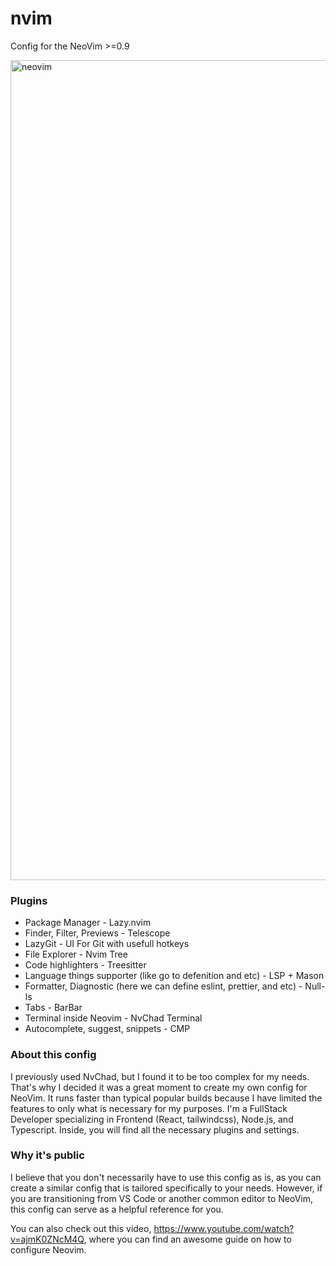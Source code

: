 # nvim
Config for the NeoVim >=0.9

<img width="1312" alt="neovim" src="https://github.com/philsitumorang/nvim/assets/5146661/548c7d87-866b-4d5f-b85a-cd1ed807e7e9">

### Plugins
- Package Manager - Lazy.nvim
- Finder, Filter, Previews - Telescope
- LazyGit - UI For Git with usefull hotkeys
- File Explorer - Nvim Tree
- Code highlighters - Treesitter
- Language things supporter (like go to defenition and etc) - LSP + Mason
- Formatter, Diagnostic (here we can define eslint, prettier, and etc) - Null-ls
- Tabs - BarBar
- Terminal inside Neovim - NvChad Terminal
- Autocomplete, suggest, snippets - CMP

### About this config
I previously used NvChad, but I found it to be too complex for my needs. That's why I decided it was a great moment to create my own config for NeoVim. It runs faster than typical popular builds because I have limited the features to only what is necessary for my purposes.
I'm a FullStack Developer specializing in Frontend (React, tailwindcss), Node.js, and Typescript. Inside, you will find all the necessary plugins and settings.

### Why it's public
I believe that you don't necessarily have to use this config as is, as you can create a similar config that is tailored specifically to your needs. However, if you are transitioning from VS Code or another common editor to NeoVim, this config can serve as a helpful reference for you.

You can also check out this video, https://www.youtube.com/watch?v=ajmK0ZNcM4Q, where you can find an awesome guide on how to configure Neovim.
